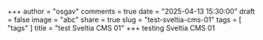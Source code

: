 +++
author = "osgav"
comments = true
date = "2025-04-13 15:30:00"
draft = false
image = "abc"
share = true
slug = "test-sveltia-cms-01"
tags = [ "tags" ]
title = "test Sveltia CMS 01"
+++
testing Sveltia CMS 01
